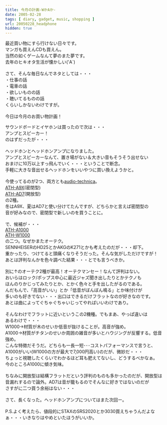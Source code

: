 ```yaml
---
title: 今月の計画-WかAか-
date: 2005-02-28
tags: [ diary, gadget, music, shopping ]
url: 20050228_headphone
hidden: true
---
```

最近買い物にすら行けない日々です。<br />
マンガも買えんCDも買えん。<br />
当然の如くゲームなんて夢のまた夢です。<br />
去年のヒキオタ生活が懐かしい('A`)<br />
<br />
さて、そんな毎日なんでネタとしては・・・<br />
・仕事の話<br />
・電車の話<br />
・欲しいものの話<br />
・聴いてるものの話<br />
くらいしかないわけですが。<br />
<br />
今日は今月のお買い物計画！<a></a>
<!--more-->
サウンドボードとイヤホンは買ったので次は・・・<br />
アンプとスピーカー！<br />
のはずだったが・・・<br />
<br />
ヘッドホンとヘッドホンアンプになりました。<br />
アンプとスピーカーなんて、置き場がない＆大きい音もそうそう出せない<br />
おまけに10万以上すっ飛んでいく・・・ということで断念。<br />
手軽に大きな音出せるヘッドホンをいいやつに買い換えようかと。<br />
<br />
今使ってるのが2つ、両方とも<a href="http://www.audio-technica.co.jp" title="おーてく">audio-technica</a>。<br />
<a href="http://www.audio-technica.co.jp/products/hp/ath-a9x.html">ATH-A9X</a>(密閉型)<br />
<a href="http://www.audio-technica.co.jp/products/hp/ath-ad7.html">ATH-AD7</a>(開放型)<br />
の2種。<br />
冬はA9X、夏はAD7と使い分けてたんですが、どちらかと言えば密閉型の<br />
音が好みなので、密閉型で新しいのを買うことに。<br />
<br />
で、候補が・・・<br />
<a href="http://www.audio-technica.co.jp/products/hp/ath-a1000.html" title="A1000">ATH-A1000</a><br />
<a href="http://www.audio-technica.co.jp/products/hp/ath-w1000.html" title="W1000">ATH-W1000</a><br />
の二つ。なぜかまたオーテク。<br />
SENNHEISERのHD25とかAKGのK271とかも考えたのだが・・・却下。<br />
重かったり、つけてると頭痛くなりそうだった。そんな気がしただけですが！<br />
あとは評判なんかを色々調べた結果・・・とでも言うべきか。<br />
<br />
別に↑のオーテク2種が最高！オーテクマンセー！なんて評判はない。<br />
おいらはロック/ポップス中心に最近ジャズ聞き出したりとかテクノも<br />
ほんのりかじってみたりとか、とかく色々と手を出したがるのである。<br />
んだもんで、「高音がいい」とか「低音がぼんぼん鳴る」とか味付けが<br />
多いのも好きでない・・・出口はできるだけフラットなのが好きなのです。<br />
あとは曲によってぐちゃぐちゃいじってやればいいわけであり。<br />
<br />
そんなわけでフラットに近いというこの2機種。でもまあ、やっぱ違いは<br />
あるわけで・・・<br />
W1000→材質が木のせいか低音が抜けることが。高音が強め。<br />
A1000→材質がチタンのせいか周囲の雑音が多いとハウジングが反響する。低音強め。<br />
こんな特徴だそうだ。どちらも一長一短･･･コストパフォーマンスで言うと、<br />
A1000がいい(W1000の方が最大で7,000円高い)のだが、微妙だ・・・<br />
ちょっと視聴したくらいでわかるほど耳も肥えてないし、どうするべかなぁ。<br />
今のところA1000に傾き気味。<br />
<br />
ちなみに開放型は結構フラットだという評判のものも多かったのだが、開放型は<br />
音漏れするので論外。AD7は音が籠もるのでそんなに好きではないのだが<br />
さすがに二つ買う余裕はない・・・<br />
<br />
さて、長くなった。ヘッドホンアンプについてはまた次回ー。<br />
<br />
P.S.よく考えたら、値段的にSTAXのSRS2020とか3030買えちゃうんだよなぁ・・・いきなりはやめといたほうがいいか。
